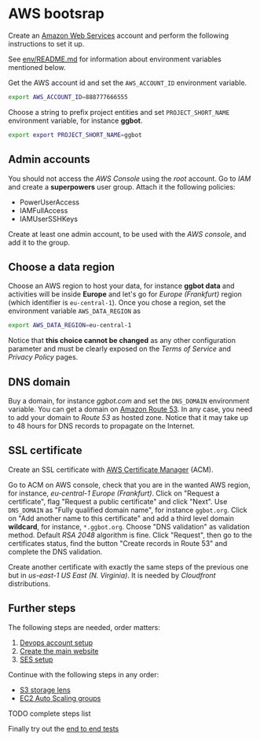 # AWS bootsrap

Create an [Amazon Web Services](https://aws.amazon.com) account and perform the following instructions to set it up.

See [env/README.md](../../env/README.md) for information about environment variables mentioned below.

Get the AWS account id and set the `AWS_ACCOUNT_ID` environment variable.

```sh
export AWS_ACCOUNT_ID=888777666555
```

Choose a string to prefix project entities and set `PROJECT_SHORT_NAME` environment variable, for instance **ggbot**.

```sh
export export PROJECT_SHORT_NAME=ggbot
```

## Admin accounts

You should not access the _AWS Console_ using the _root_ account.
Go to _IAM_ and create a **superpowers** user group. Attach it the following policies:

- PowerUserAccess
- IAMFullAccess
- IAMUserSSHKeys

Create at least one admin account, to be used with the _AWS console_, and add it to the group.

## Choose a data region

Choose an AWS region to host your data, for instance **ggbot data** and activities will be inside **Europe** and let's go for _Europe (Frankfurt)_ region (which identifier is `eu-central-1`). Once you chose a region, set the environment variable `AWS_DATA_REGION` as

```sh
export AWS_DATA_REGION=eu-central-1
```

Notice that **this choice cannot be changed** as any other configuration parameter
and must be clearly exposed on the _Terms of Service_ and _Privacy Policy_ pages.

## DNS domain

Buy a domain, for instance _ggbot.com_ and set the `DNS_DOMAIN` environment variable.
You can get a domain on [Amazon Route 53](https://aws.amazon.com/it/route53/).
In any case, you need to add your domain to _Route 53_ as hosted zone.
Notice that it may take up to 48 hours for DNS records to propagate on the Internet.

## SSL certificate

Create an SSL certificate with [AWS Certificate Manager](https://aws.amazon.com/certificate-manager/) (ACM).

Go to ACM on AWS console, check that you are in the wanted AWS region, for instance, _eu-central-1 Europe (Frankfurt)_.
Click on "Request a certificate", flag "Request a public certificate" and click "Next".
Use `DNS_DOMAIN` as "Fully qualified domain name", for instance `ggbot.org`.
Click on "Add another name to this certificate" and add a third level domain **wildcard**, for instance, `*.ggbot.org`.
Choose "DNS validation" as validation method. Default _RSA 2048_ algorithm is fine.
Click "Request", then go to the certificates status, find the button "Create records in Route 53" and complete the DNS validation.

Create another certificate with exactly the same steps of the previous one but in _us-east-1 US East (N. Virginia)_.
It is needed by _Cloudfront_ distributions.

## Further steps

The following steps are needed, order matters:

1. [Devops account setup](./devops-account-setup.md)
2. [Create the main website](./www-setup.md)
3. [SES setup](./ses-setup.md)

Continue with the following steps in any order:

- [S3 storage lens](./s3-storage-lens.md)
- [EC2 Auto Scaling groups](./ec2-auto-scaling-groups.md)

TODO complete steps list

Finally try out the [end to end tests](./end-to-end-tests.md)
